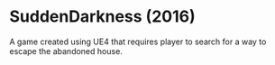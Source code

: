# SuddenDarkness (2016)
A game created using UE4 that requires player to search for a way to escape the abandoned house.
